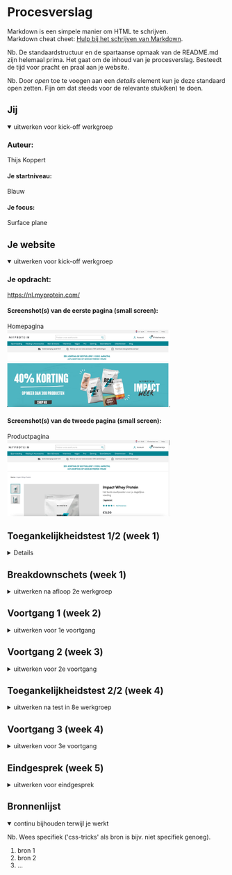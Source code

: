 # Procesverslag
Markdown is een simpele manier om HTML te schrijven.  
Markdown cheat cheet: [Hulp bij het schrijven van Markdown](https://github.com/adam-p/markdown-here/wiki/Markdown-Cheatsheet).

Nb. De standaardstructuur en de spartaanse opmaak van de README.md zijn helemaal prima. Het gaat om de inhoud van je procesverslag. Besteedt de tijd voor pracht en praal aan je website.

Nb. Door *open* toe te voegen aan een *details* element kun je deze standaard open zetten. Fijn om dat steeds voor de relevante stuk(ken) te doen.





## Jij

<details open>
  <summary>uitwerken voor kick-off werkgroep</summary>

  ### Auteur:
  Thijs Koppert

  #### Je startniveau:
  Blauw
  
  #### Je focus:
  Surface plane
 
</details>





## Je website

<details open>
  <summary>uitwerken voor kick-off werkgroep</summary>

  ### Je opdracht:
  https://nl.myprotein.com/

  #### Screenshot(s) van de eerste pagina (small screen): 
  Homepagina  
  <img src="readme-images/Schermafbeelding 2022-09-12 om 09.47.50.png" width="375px" alt="homepagina">

  #### Screenshot(s) van de tweede pagina (small screen):
  Productpagina  
  <img src="readme-images/Schermafbeelding 2022-09-12 om 09.52.59.png" width="375px" alt="productpagina">
 
</details>



## Toegankelijkheidstest 1/2 (week 1)

<details>
  Mijn gekozen site is goed toegankelijk voor mensen met beperkingen. De screenreader leest duidelijk voor wat er staat ('link, producten'). Ook voor     kleurenblinden is de site goed te bezoeken.

  ### Bevindingen
  Lijst met je bevindingen die in de test naar voren kwamen:

  #### Screenreader
  Hier korte omschrijving (met indien nodig afbeeldingen)

  Hier een omschrijving van hoe het opgelost kan worden (met indien nodig afbeeldingen)


  #### Muis en Toetsenbord 
  Hier korte omschrijving (met indien nodig afbeeldingen)

  Hier een omschrijving van hoe het opgelost kan worden (met indien nodig afbeeldingen)


  #### Motoriek (shocks, elastiekjes)
  Hier korte omschrijving (met indien nodig afbeeldingen)

  Hier een omschrijving van hoe het opgelost kan worden (met indien nodig afbeeldingen)


  #### Visueel (brillen, contrast, kleurenblind, dark/light). 
  Hier korte omschrijving (met indien nodig afbeeldingen)

  Hier een omschrijving van hoe het opgelost kan worden (met indien nodig afbeeldingen)

</details>



## Breakdownschets (week 1)

<details>
  <summary>uitwerken na afloop 2e werkgroep</summary>

  ### de hele pagina: 
  <img src="readme-images/Breakdownschets.png" width="375px" alt="breakdown van de hele pagina">

  ### dynamisch deel (bijv menu): 
  <img src="readme-images/Breakdown-1.png" width="375px" alt="breakdown van een dynamisch deel">

  ### wellicht nog een dynamisch deel (bijv filter): 
  <img src="readme-images/Breakdown 2.png" width="375px" alt="breakdown van nog een dynamisch deel">

</details>





## Voortgang 1 (week 2)

<details>
  <summary>uitwerken voor 1e voortgang</summary>

  ### Stand van zaken
  Ik miste nog een hoop dingen waaronder mijn breakdown schets. Deze is eigenlijk wel nodig voor de les dus helaas weinig feedback kunnen krijgen.


  ### Agenda voor meeting
  samen met je groepje opstellen

  | student 1       | student 2           | student 3         | student 4        |
  | ---             | ---                 | ---               | ---              |
  | background img  | wanneer gebruik     | moet je bij       | aparte pagina    |
  |in je header     |je welke selectoren  | elke section.     |  bij andere taal?|
  |                 |                     | beginnen met h1   |                  |
 

  ### Verslag van meeting
  hier na afloop snel de uitkomsten van de meeting vastleggen

  - punt 1
  - punt 2
  - nog een punt
  - ...

</details>





## Voortgang 2 (week 3)

<details>
  <summary>uitwerken voor 2e voortgang</summary>

  ### Stand van zaken
  De html indelen vind ik nog lastig. Het bepalen van welk element ik waarvoor moet gebruiken. Bijv. wanneer gebruik je een section en wanneer gebruik je een UL. 
  
<img width="740" alt="Schermafbeelding 2022-10-06 om 13 36 48" src="https://user-images.githubusercontent.com/94463626/194302894-52d486ff-9410-4684-9a94-401c11326d98.png">
Een voorbeeld, dit is mijn nav. Ik zou nu niet weten of ik dit nu in een nav moet zetten of dat alleen een ul zo goed is. 


  ### Agenda voor meeting
  samen met je groepje opstellen


  | student 1       | student 2           | student 3         | student 4        |
  | ---             | ---                 | ---               | ---              |
  | background img  | wanneer gebruik     | moet je bij       | aparte pagina    |
  |in je header     |je welke selectoren  | elke section.     |  bij andere taal?|
  |                 |                     | beginnen met h1   |                  |


  ### Verslag van meeting![Uploading Schermafbeelding 2022-10-06 om 13.35.41.png…]()

  hier na afloop snel de uitkomsten van de meeting vastleggen

  - punt 1
  - punt 2
  - nog een punt
- ...

</details>





## Toegankelijkheidstest 2/2 (week 4)

<details>
  <summary>uitwerken na test in 8e werkgroep</summary>

  ### Bevindingen
  Lijst met je bevindingen die in de test naar voren kwamen (geef ook aan wat er verbeterd is):

  #### Screenreader
  Hier korte omschrijving (met indien nodig afbeeldingen)

  Hier een omschrijving van hoe het opgelost kan worden (met indien nodig afbeeldingen)


  #### Muis en Toetsenbord 
  Hier korte omschrijving (met indien nodig afbeeldingen)

  Hier een omschrijving van hoe het opgelost kan worden (met indien nodig afbeeldingen)


  #### Motoriek (shocks, elastiekjes)
  Hier korte omschrijving (met indien nodig afbeeldingen)

  Hier een omschrijving van hoe het opgelost kan worden (met indien nodig afbeeldingen)


  #### Visueel (brillen, contrast, kleurenblind, dark/light). 
  Hier korte omschrijving (met indien nodig afbeeldingen)

  Hier een omschrijving van hoe het opgelost kan worden (met indien nodig afbeeldingen)

</details>





## Voortgang 3 (week 4)

<details>
  <summary>uitwerken voor 3e voortgang</summary>

  ### Stand van zaken
  hier dit ging goed & dit was lastig (neem ook screenshots op van delen van je website en code)


  ### Agenda voor meeting
  samen met je groepje opstellen

  | student 1      | student 2          | student 3    | student 4        |
  | ---            | ---                | ---          | ---              |
  | dit bespreken  | en dit             | en ik dit    | en dan ik dat    |
  | en dat ook nog | dit als er tijd is | nog een punt | dit wil ik zeker |
  | ...            | ...                | ...          | ...              |


  ### Verslag van meeting
  hier na afloop snel de uitkomsten van de meeting vastleggen

  - punt 1
  - punt 2
  - nog een punt
  - ...

</details>





## Eindgesprek (week 5)

<details>
  <summary>uitwerken voor eindgesprek</summary>

  ### Je uitkomst - karakteristiek screenshots:
  <img src="readme-images/dummy-plaatje.jpg" width="375px" alt="uitomst opdracht 1">


  ### Dit ging goed/Heb ik geleerd: 
  Korte omschrijving met plaatjes

  <img src="readme-images/dummy-plaatje.jpg" width="375px" alt="top">


  ### Dit was lastig/Is niet gelukt:
  Korte omschrijving met plaatjes

  <img src="readme-images/dummy-plaatje.jpg" width="375px" alt="bummer">
</details>





## Bronnenlijst

<details open>
  <summary>continu bijhouden terwijl je werkt</summary>

  Nb. Wees specifiek ('css-tricks' als bron is bijv. niet specifiek genoeg).

  1. bron 1
  2. bron 2
  3. ...

</details>
